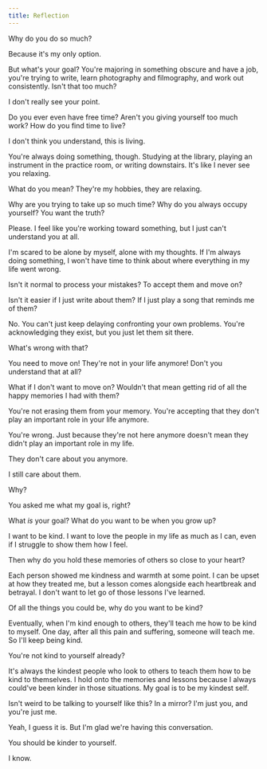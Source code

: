 ```yaml
---
title: Reflection
---
```


Why do you do so much?

Because it's my only option.

But what's your goal? You're majoring in something obscure and have a job, you're trying to write, learn photography and filmography, and work out consistently. Isn't that too much?

I don't really see your point.

Do you ever even have free time? Aren't you giving yourself too much work? How do you find time to live?

I don't think you understand, this is living.

You're always doing something, though. Studying at the library, playing an instrument in the practice room, or writing downstairs. It's like I never see you relaxing.

What do you mean? They're my hobbies, they are relaxing.

Why are you trying to take up so much time? Why do you always occupy yourself?
You want the truth?

Please. I feel like you're working toward something, but I just can't understand you at all.

I'm scared to be alone by myself, alone with my thoughts. If I'm always doing something, I won't have time to think about where everything in my life went wrong.

Isn't it normal to process your mistakes? To accept them and move on?

Isn't it easier if I just write about them? If I just play a song that reminds me of them?

No. You can't just keep delaying confronting your own problems. You're acknowledging they exist, but you just let them sit there.

What's wrong with that?

You need to move on! They're not in your life anymore! Don't you understand that at all?

What if I don't want to move on? Wouldn't that mean getting rid of all the happy memories I had with them?

You're not erasing them from your memory. You're accepting that they don't play an important role in your life anymore.

You're wrong. Just because they're not here anymore doesn't mean they didn't play an important role in my life.

They don't care about you anymore.

I still care about them.

Why?

You asked me what my goal is, right?

What *is* your goal? What do you want to be when you grow up?

I want to be kind. I want to love the people in my life as much as I can, even if I struggle to show them how I feel.

Then why do you hold these memories of others so close to your heart?

Each person showed me kindness and warmth at some point. I can be upset at how they treated me, but a lesson comes alongside each heartbreak and betrayal. I don't want to let go of those lessons I've learned.

Of all the things you could be, why do you want to be kind?

Eventually, when I'm kind enough to others, they'll teach me how to be kind to myself. One day, after all this pain and suffering, someone will teach me. So I'll keep being kind.

You're not kind to yourself already?

It's always the kindest people who look to others to teach them how to be kind to themselves. I hold onto the memories and lessons because I always could've been kinder in those situations. My goal is to be my kindest self.

Isn't weird to be talking to yourself like this? In a mirror? I'm just you, and you're just me.

Yeah, I guess it is. But I'm glad we're having this conversation.

You should be kinder to yourself.

I know.
